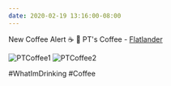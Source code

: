 ```yaml
---
date: 2020-02-19 13:16:00-08:00
---
```


New Coffee Alert ☕ 🚨
PT's Coffee - [Flatlander](https://www.ptscoffee.com/collections/coffee/products/flatlander)

![PTCoffee1](https://kjaymiller.s3-us-west-2.amazonaws.com/images/PTsCoffee1.jpeg)
![PTCoffee2](https://kjaymiller.s3-us-west-2.amazonaws.com/images/PTCoffee2.jpeg)

\#WhatImDrinking #Coffee